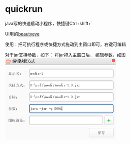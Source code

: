 # quickrun

java写的快速启动小程序，快捷键Ctrl+shift+`

UI用的[beautyeye](https://github.com/JackJiang2011/beautyeye)


使用：把可执行程序或快捷方式拖动到主窗口即可，右键可编辑

对于jar支持参数，如下：
将jar拖入主窗口后， 编辑参数，如图
![jar支持采纳数](https://github.com/ysdxz207/quickrun/raw/master/doc/images/jar_edit.png)